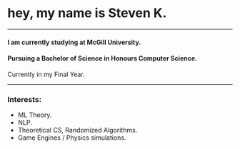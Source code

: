 <h1>
  hey, my name is Steven K.
</h1>

---

#### I am currently studying at McGill University.
#### Pursuing a Bachelor of Science in Honours Computer Science.
Currently in my Final Year.

--- 

### Interests:

- ML Theory.
- NLP.
- Theoretical CS, Randomized Algorithms.
- Game Engines / Physics simulations.


























‎ 
